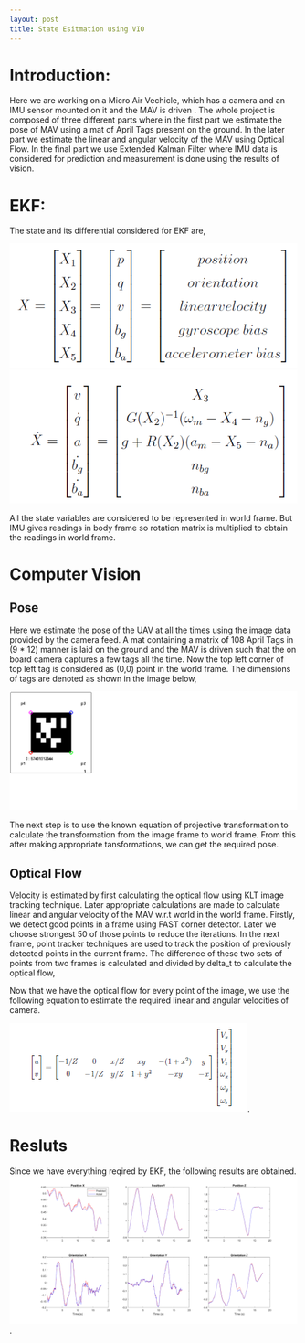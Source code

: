 ```yaml
---
layout: post
title: State Esitmation using VIO
---
```


# Introduction: #
Here we are working on a Micro Air Vechicle, which has a camera and an IMU sensor mounted on it and the MAV is driven . The whole project is composed of three different parts where in the first part we estimate the pose of MAV using a mat of April Tags present on the ground. In the later part we estimate the linear and angular velocity of the MAV using Optical Flow. In the final part we use Extended Kalman Filter where IMU data is considered for prediction and measurement is done using the results of vision.

# EKF: #

The state and its differential considered for EKF are,

![EKF-1](/images/EKF-1.PNG)![EKF-2](/images/EKF-2.PNG)

All the state variables are considered to be represented in world frame. But IMU gives readings in body frame so rotation matrix is multiplied to obtain the readings in world frame.

# Computer Vision #
## Pose ##
Here we estimate the pose of the UAV at all the times using the image data provided by the camera feed. A mat containing a matrix of 108 April Tags in (9 * 12) manner is laid on the ground and the MAV is driven such that the on board camera captures a few tags all the time. Now the top left corner of top left tag is considered as (0,0) point in the world frame. The dimensions of tags are denoted as shown in the image below,

![Tag](/images/April-Tag.png)

The next step is to use the known equation of projective transformation to calculate the transformation from the image frame to world frame. From this after making appropriate tansformations, we can get the required pose.

## Optical Flow ##
Velocity is estimated by first calculating the optical flow using KLT image tracking technique. Later appropriate calculations are made to calculate linear and angular velocity of the MAV w.r.t world in the world frame. Firstly, we detect good points in a frame using FAST corner detector. Later we choose strongest 50 of those points to reduce the iterations. In the next frame, point tracker techniques are used to track the position of previously detected points in the current frame. The difference of these two sets of points from two frames is calculated and divided by delta_t to calculate the optical flow,

Now that we have the optical flow for every point of the image, we use the following equation to estimate the required linear and angular velocities of camera.

![Tag](/images/OpticalFlow.PNG).

# Resluts #
Since we have everything reqired by EKF, the following results are obtained.
![Tag](/images/res1.png).



